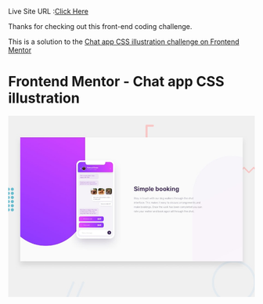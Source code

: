 Live Site URL :[Click Here](https://kimodev1990.github.io/chat-app-preview/)

Thanks for checking out this front-end coding challenge.

This is a solution to the [Chat app CSS illustration challenge on Frontend Mentor](https://www.frontendmentor.io/challenges/chat-app-css-illustration-O5auMkFqY)

# Frontend Mentor - Chat app CSS illustration

![Design preview for the Chat app CSS illustration coding challenge](./design/desktop-preview.jpg)

